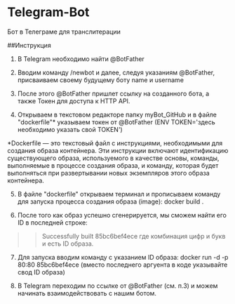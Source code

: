 # Telegram-Bot
Бот в Телеграме для транслитерации 

##Инструкция

1. В Telegram необходимо найти @BotFather

2. Вводим команду /newbot и далее, следуя указаниям @BotFather, присваиваем своему будущему боту name и username

3. После этого @BotFather пришлет ссылку на созданного бота, а также Токен для доступа к HTTP API.

4. Открываем в текстовом редакторе папку myBot_GitHub и в файле "dockerfile"* указываем токен от @BotFather (ENV TOKEN='здесь необходимо указать свой TOKEN')

*Dockerfile — это текстовый файл с инструкциями, необходимыми для создания образа контейнера. Эти инструкции включают идентификацию существующего образа, используемого в качестве основы, команды, выполняемые в процессе создания образа, и команду, которая будет выполняться при развертывании новых экземпляров этого образа контейнера.


5. В файле "dockerfile" открываем терминал и прописываем команду для запуска процесса создания образа (image): 
	docker build .
	
6. После того как образ успешно сгенерируется, мы сможем найти его ID в последней строке: 
>> Successfully built 85bc6bef4ece 
где комбинация цифр и букв и есть ID образа.

7. Для запуска вводим команду с указанием ID образа:
	 docker run -d -p 80:80 85bc6bef4ece
(вместо последнего аргуента в коде указывайте свод ID образа)

8. В Telegram переходим по ссылке от @BotFather (см. п.3) и можем начинать взаимодействовать с нашим ботом.
